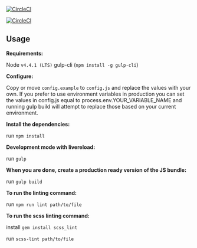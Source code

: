 [![CircleCI](https://circleci.com/gh/nih-fmrif/crn_app/tree/dsst.svg?style=shield&circle-token=a40c36f841be97a9545e0b7e50cb6e9a9187e173)](https://circleci.com/gh/nih-fmrif/crn_app/tree/dsst)

[![CircleCI](https://circleci.com/gh/nih-fmrif/crn_app/tree/dev_frontend.svg?style=shield&circle-token=a40c36f841be97a9545e0b7e50cb6e9a9187e173)](https://circleci.com/gh/nih-fmrif/crn_app/tree/dev_frontend)


## Usage

__Requirements:__

Node `v4.4.1 (LTS)`
gulp-cli (`npm install -g gulp-cli`)

__Configure:__

Copy or move `config.example` to `config.js` and replace the values with your own. If you prefer to use environment variables in production you can set the values in config.js equal to process.env.YOUR_VARIABLE_NAME and running gulp build will attempt to replace those based on your current environment.

__Install the dependencies:__

run `npm install`

__Development mode with livereload:__

run `gulp`

__When you are done, create a production ready version of the JS bundle:__

run `gulp build`


__To run the linting command:__

run `npm run lint path/to/file`

__To run the scss linting command:__

install `gem install scss_lint`

run `scss-lint path/to/file`

